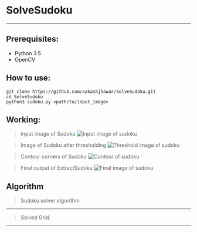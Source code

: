# SolveSudoku

----------
 
Prerequisites:
-------------

- Python 3.5
- OpenCV

How to use: 
----------
    git clone https://github.com/aakashjhawar/SolveSudoku.git
    cd SolveSudoku
    python3 sudoku.py <path/to/input_image>


Working:
-------
> Input image of Sudoku
![Input image of sudoku](https://github.com/aakashjhawar/SolveSudoku/blob/master/images/sudoku.jpg)

> Image of Sudoku after thresholding
![Threshold image of sudoku](https://github.com/aakashjhawar/SolveSudoku/blob/master/images/threshold.jpg)

> Contour corners of Sudoku
![Contour of sudoku](https://github.com/aakashjhawar/SolveSudoku/blob/master/images/contour.jpg)


> Final output of ExtractSudoku 
![Final image of sudoku](https://github.com/aakashjhawar/SolveSudoku/blob/master/images/final.jpg)

Algorithm
-------------

> Sudoku solver algorithm

-------


> Solved Grid:

----------


